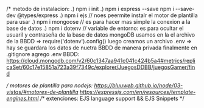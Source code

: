 /*
metodo de instalacion:
.) npm i init
.) npm i express --save 
   npm i --save-dev @types/express
.) npm i ejs // noes peermite instalr el motor de plantilla para usar
.) npm i mongoose // es para hacer mas simple la conexion a la base de datos
.) npm i dotenv   // variable de entorno: es para ocultar el usuaril y contraseña de la base de datos mongoDB
   usamos en la el archivo de la BBDD => require('dotenv').config() 
   luego creamos un archivo .env => hay se guardara los datos de nuetra BBDD de manera privada 
   finalmente en .gitignore agrego .env 
BBDD: https://cloud.mongodb.com/v2/60c1347aa941c041c424b5a4#metrics/replicaSet/60c17e15851a723a39f7349c/explorer/JuegosDDBB/juegosGamer/find

*/
motores de plantilla para nodejs:
https://bluuweb.github.io/node/03-vistas/#motores-de-plantilla
https://expressjs.com/en/resources/template-engines.html 
 /**
 extenciones: EJS language support  && EJS Snippets
 */